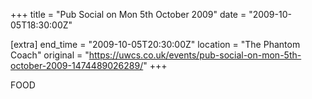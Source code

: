 +++
title = "Pub Social on Mon 5th October 2009"
date = "2009-10-05T18:30:00Z"

[extra]
end_time = "2009-10-05T20:30:00Z"
location = "The Phantom Coach"
original = "https://uwcs.co.uk/events/pub-social-on-mon-5th-october-2009-1474489026289/"
+++

FOOD

